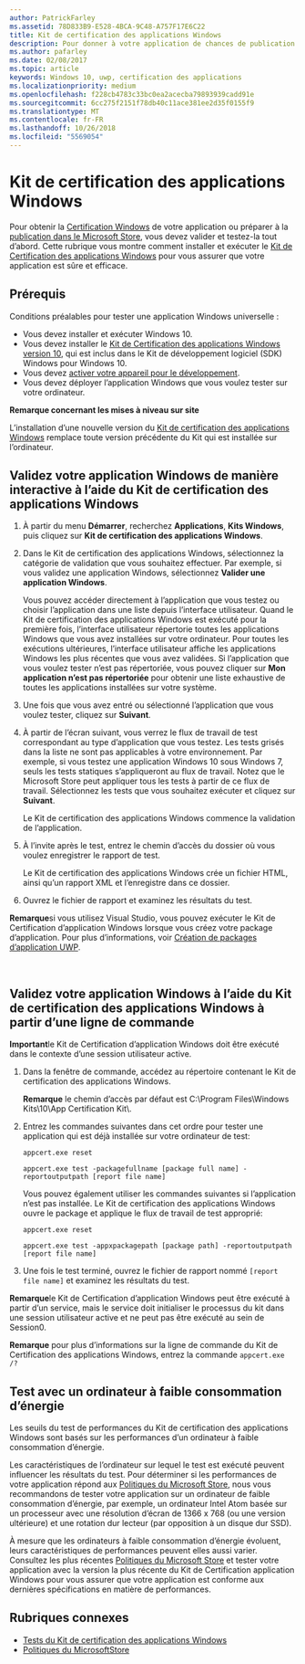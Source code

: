 ```yaml
---
author: PatrickFarley
ms.assetid: 78D833B9-E528-4BCA-9C48-A757F17E6C22
title: Kit de certification des applications Windows
description: Pour donner à votre application de chances de publication sur le Microsoft Store ou de certification Windows, validez-la et testez-la avant de l’envoyer pour certification. Cette rubrique explique comment installer et exécuter le Kit de certification des applications Windows.
ms.author: pafarley
ms.date: 02/08/2017
ms.topic: article
keywords: Windows 10, uwp, certification des applications
ms.localizationpriority: medium
ms.openlocfilehash: f228cb4783c33bc0ea2acecba79893939cadd91e
ms.sourcegitcommit: 6cc275f2151f78db40c11ace381ee2d35f0155f9
ms.translationtype: MT
ms.contentlocale: fr-FR
ms.lasthandoff: 10/26/2018
ms.locfileid: "5569054"
---
```

# <a name="windows-app-certification-kit"></a>Kit de certification des applications Windows



Pour obtenir la [Certification Windows](https://msdn.microsoft.com/windows/desktop/jj134964.aspx) de votre application ou préparer à la [publication dans le Microsoft Store](https://msdn.microsoft.com/library/windows/apps/Hh694062), vous devez valider et testez-la tout d’abord. Cette rubrique vous montre comment installer et exécuter le [Kit de Certification des applications Windows](http://go.microsoft.com/fwlink/p/?LinkID=309666) pour vous assurer que votre application est sûre et efficace.

## <a name="prerequisites"></a>Prérequis

Conditions préalables pour tester une application Windows universelle :

-   Vous devez installer et exécuter Windows 10.
-   Vous devez installer le [Kit de Certification des applications Windows version 10]( http://go.microsoft.com/fwlink/p/?LinkID=309666), qui est inclus dans le Kit de développement logiciel (SDK) Windows pour Windows 10.
-   Vous devez [activer votre appareil pour le développement](https://docs.microsoft.com/windows/uwp/get-started/enable-your-device-for-development).
-   Vous devez déployer l’application Windows que vous voulez tester sur votre ordinateur.

**Remarque concernant les mises à niveau sur site**

L’installation d’une nouvelle version du [Kit de certification des applications Windows]( http://go.microsoft.com/fwlink/p/?LinkID=309666) remplace toute version précédente du Kit qui est installée sur l’ordinateur.

## <a name="validate-your-windows-app-using-the-windows-app-certification-kit-interactively"></a>Validez votre application Windows de manière interactive à l’aide du Kit de certification des applications Windows

1.  À partir du menu **Démarrer**, recherchez **Applications**, **Kits Windows**, puis cliquez sur **Kit de certification des applications Windows**.

2.  Dans le Kit de certification des applications Windows, sélectionnez la catégorie de validation que vous souhaitez effectuer. Par exemple, si vous validez une application Windows, sélectionnez **Valider une application Windows**.

    Vous pouvez accéder directement à l’application que vous testez ou choisir l’application dans une liste depuis l’interface utilisateur. Quand le Kit de certification des applications Windows est exécuté pour la première fois, l’interface utilisateur répertorie toutes les applications Windows que vous avez installées sur votre ordinateur. Pour toutes les exécutions ultérieures, l’interface utilisateur affiche les applications Windows les plus récentes que vous avez validées. Si l’application que vous voulez tester n’est pas répertoriée, vous pouvez cliquer sur **Mon application n’est pas répertoriée** pour obtenir une liste exhaustive de toutes les applications installées sur votre système.

3.  Une fois que vous avez entré ou sélectionné l’application que vous voulez tester, cliquez sur **Suivant**.

4.  À partir de l’écran suivant, vous verrez le flux de travail de test correspondant au type d’application que vous testez. Les tests grisés dans la liste ne sont pas applicables à votre environnement. Par exemple, si vous testez une application Windows 10 sous Windows 7, seuls les tests statiques s’appliqueront au flux de travail. Notez que le Microsoft Store peut appliquer tous les tests à partir de ce flux de travail. Sélectionnez les tests que vous souhaitez exécuter et cliquez sur **Suivant**.

    Le Kit de certification des applications Windows commence la validation de l’application.

5.  À l’invite après le test, entrez le chemin d’accès du dossier où vous voulez enregistrer le rapport de test.

    Le Kit de certification des applications Windows crée un fichier HTML, ainsi qu’un rapport XML et l’enregistre dans ce dossier.

6.  Ouvrez le fichier de rapport et examinez les résultats du test.

**Remarque**si vous utilisez Visual Studio, vous pouvez exécuter le Kit de Certification d’application Windows lorsque vous créez votre package d’application. Pour plus d’informations, voir [Création de packages d’application UWP](https://msdn.microsoft.com/library/windows/apps/Mt627715).

 

## <a name="validate-your-windows-app-using-the-windows-app-certification-kit-from-a-command-line"></a>Validez votre application Windows à l’aide du Kit de certification des applications Windows à partir d’une ligne de commande

**Important**le Kit de Certification d’application Windows doit être exécuté dans le contexte d’une session utilisateur active.

1.  Dans la fenêtre de commande, accédez au répertoire contenant le Kit de certification des applications Windows.

    **Remarque**  le chemin d’accès par défaut est C:\\Program Files\\Windows Kits\\10\\App Certification Kit\\.

2.  Entrez les commandes suivantes dans cet ordre pour tester une application qui est déjà installée sur votre ordinateur de test:

    `appcert.exe reset`

    `appcert.exe test -packagefullname [package full name] -reportoutputpath [report file name]`

    Vous pouvez également utiliser les commandes suivantes si l’application n’est pas installée. Le Kit de certification des applications Windows ouvre le package et applique le flux de travail de test approprié:

    `appcert.exe reset`

    `appcert.exe test -appxpackagepath [package path] -reportoutputpath [report file name]`

3.  Une fois le test terminé, ouvrez le fichier de rapport nommé `[report file name]` et examinez les résultats du test.

**Remarque**le Kit de Certification d’application Windows peut être exécuté à partir d’un service, mais le service doit initialiser le processus du kit dans une session utilisateur active et ne peut pas être exécuté au sein de Session0.

**Remarque**  pour plus d’informations sur la ligne de commande du Kit de Certification des applications Windows, entrez la commande `appcert.exe /?`

## <a name="testing-with-a-low-power-computer"></a>Test avec un ordinateur à faible consommation d’énergie

Les seuils du test de performances du Kit de certification des applications Windows sont basés sur les performances d’un ordinateur à faible consommation d’énergie.

Les caractéristiques de l’ordinateur sur lequel le test est exécuté peuvent influencer les résultats du test. Pour déterminer si les performances de votre application répond aux [Politiques du Microsoft Store](https://msdn.microsoft.com/library/windows/apps/Dn764944), nous vous recommandons de tester votre application sur un ordinateur de faible consommation d’énergie, par exemple, un ordinateur Intel Atom basée sur un processeur avec une résolution d’écran de 1366 x 768 (ou une version ultérieure) et une rotation dur lecteur (par opposition à un disque dur SSD).

À mesure que les ordinateurs à faible consommation d’énergie évoluent, leurs caractéristiques de performances peuvent elles aussi varier. Consultez les plus récentes [Politiques du Microsoft Store](https://msdn.microsoft.com/library/windows/apps/Dn764944) et tester votre application avec la version la plus récente du Kit de Certification application Windows pour vous assurer que votre application est conforme aux dernières spécifications en matière de performances.

## <a name="related-topics"></a>Rubriques connexes

* [Tests du Kit de certification des applications Windows](windows-app-certification-kit-tests.md)
* [Politiques du MicrosoftStore](https://msdn.microsoft.com/library/windows/apps/Dn764944)
 

 




